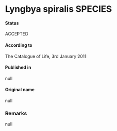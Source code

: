 # Lyngbya spiralis SPECIES

#### Status
ACCEPTED

#### According to
The Catalogue of Life, 3rd January 2011

#### Published in
null

#### Original name
null

### Remarks
null